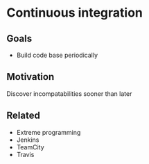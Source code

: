 # Continuous integration

## Goals

* Build code base periodically

## Motivation

Discover incompatabilities sooner than later

## Related

* Extreme programming
* Jenkins
* TeamCity
* Travis